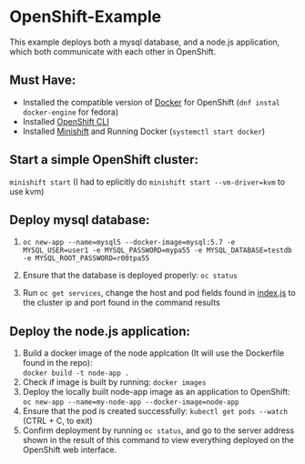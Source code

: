# OpenShift-Example  
This example deploys both a mysql database, and a node.js application, which both communicate with each other in OpenShift.  
## Must Have:  
* Installed the compatible version of [Docker](https://www.docker.com/) for OpenShift (`dnf instal docker-engine` for fedora)  
* Installed [OpenShift CLI](https://github.com/openshift/origin)  
* Installed [Minishift](https://github.com/minishift/minishift/releases) and Running Docker (`systemctl start docker`)  
## Start a simple OpenShift cluster:  
`minishift start` (I had to eplicitly do `minishift start --vm-driver=kvm` to use kvm)
## Deploy mysql database:
1. `oc new-app --name=mysql5 --docker-image=mysql:5.7
        -e MYSQL_USER=user1 -e MYSQL_PASSWORD=mypa55 -e MYSQL_DATABASE=testdb
        -e MYSQL_ROOT_PASSWORD=r00tpa55`
        
2. Ensure that the database is deployed properly: `oc status`
3. Run `oc get services`, change the host and pod fields found in [index.js](https://github.com/mathu97/OpenShift-Example/blob/1dbdc76beef2d3638fbc55831d4c03be7474f9e0/index.js#L7-L8) to the cluster ip and port found in the command results
## Deploy the node.js application:  
1. Build a docker image of the node applcation (It will use the Dockerfile found in the repo):  
  `docker build -t node-app .`
2. Check if image is built by running: `docker images`
3. Deploy the locally built node-app image as an application to OpenShift:  
  `oc new-app --name=my-node-app --docker-image=node-app`
4. Ensure that the pod is created successfully: `kubectl get pods --watch` (CTRL + C, to exit)  
5. Confirm deployment by running `oc status`, and go to the server address shown in the result of this command to view everything deployed on the OpenShift web interface.
